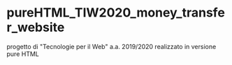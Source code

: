 # pureHTML_TIW2020_money_transfer_website

progetto di "Tecnologie per il Web" a.a. 2019/2020 realizzato in versione pure HTML

